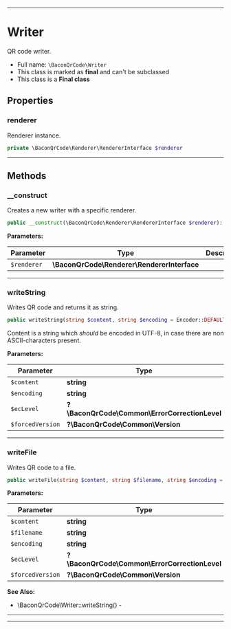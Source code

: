 ***

# Writer

QR code writer.



* Full name: `\BaconQrCode\Writer`
* This class is marked as **final** and can't be subclassed
* This class is a **Final class**



## Properties


### renderer

Renderer instance.

```php
private \BaconQrCode\Renderer\RendererInterface $renderer
```






***

## Methods


### __construct

Creates a new writer with a specific renderer.

```php
public __construct(\BaconQrCode\Renderer\RendererInterface $renderer): mixed
```








**Parameters:**

| Parameter | Type | Description |
|-----------|------|-------------|
| `$renderer` | **\BaconQrCode\Renderer\RendererInterface** |  |




***

### writeString

Writes QR code and returns it as string.

```php
public writeString(string $content, string $encoding = Encoder::DEFAULT_BYTE_MODE_ECODING, ?\BaconQrCode\Common\ErrorCorrectionLevel $ecLevel = null, ?\BaconQrCode\Common\Version $forcedVersion = null): string
```

Content is a string which *should* be encoded in UTF-8, in case there are
non ASCII-characters present.






**Parameters:**

| Parameter | Type | Description |
|-----------|------|-------------|
| `$content` | **string** |  |
| `$encoding` | **string** |  |
| `$ecLevel` | **?\BaconQrCode\Common\ErrorCorrectionLevel** |  |
| `$forcedVersion` | **?\BaconQrCode\Common\Version** |  |




***

### writeFile

Writes QR code to a file.

```php
public writeFile(string $content, string $filename, string $encoding = Encoder::DEFAULT_BYTE_MODE_ECODING, ?\BaconQrCode\Common\ErrorCorrectionLevel $ecLevel = null, ?\BaconQrCode\Common\Version $forcedVersion = null): void
```








**Parameters:**

| Parameter | Type | Description |
|-----------|------|-------------|
| `$content` | **string** |  |
| `$filename` | **string** |  |
| `$encoding` | **string** |  |
| `$ecLevel` | **?\BaconQrCode\Common\ErrorCorrectionLevel** |  |
| `$forcedVersion` | **?\BaconQrCode\Common\Version** |  |



**See Also:**

* \BaconQrCode\Writer::writeString() - 

***


***

